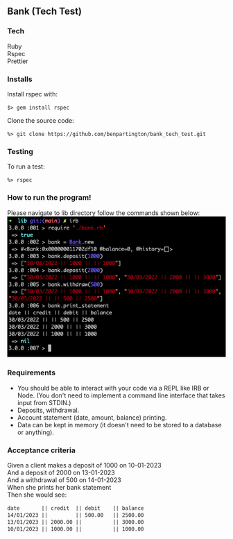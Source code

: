 Bank (Tech Test)
----------------

### Tech 

Ruby  
Rspec  
Prettier  

### Installs

Install rspec with:
```
$> gem install rspec
```  
Clone the source code:
```
%> git clone https://github.com/benpartington/bank_tech_test.git
```
### Testing  

To run a test:
```
%> rspec
```

### How to run the program!
Please navigate to lib directory follow the commands shown below:  
![alt text](https://github.com/benpartington/bank_tech_test/blob/main/docs/irb_test.png)



### Requirements

* You should be able to interact with your code via a REPL like IRB or Node.  (You don't need to implement a command line interface that takes input from STDIN.)
* Deposits, withdrawal.
* Account statement (date, amount, balance) printing.
* Data can be kept in memory (it doesn't need to be stored to a database or anything).

### Acceptance criteria

Given a client makes a deposit of 1000 on 10-01-2023  
And a deposit of 2000 on 13-01-2023  
And a withdrawal of 500 on 14-01-2023  
When she prints her bank statement  
Then she would see:

```
date       || credit  || debit    || balance
14/01/2023 ||         || 500.00   || 2500.00
13/01/2023 || 2000.00 ||          || 3000.00
10/01/2023 || 1000.00 ||          || 1000.00
```
